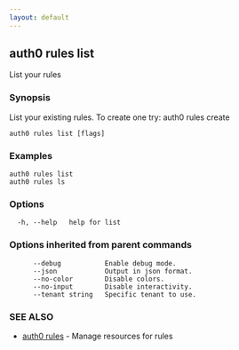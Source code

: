 ```yaml
---
layout: default
---
```

## auth0 rules list

List your rules

### Synopsis

List your existing rules. To create one try:
auth0 rules create

```
auth0 rules list [flags]
```

### Examples

```
auth0 rules list
auth0 rules ls
```

### Options

```
  -h, --help   help for list
```

### Options inherited from parent commands

```
      --debug           Enable debug mode.
      --json            Output in json format.
      --no-color        Disable colors.
      --no-input        Disable interactivity.
      --tenant string   Specific tenant to use.
```

### SEE ALSO

* [auth0 rules](auth0_rules.md)	 - Manage resources for rules

